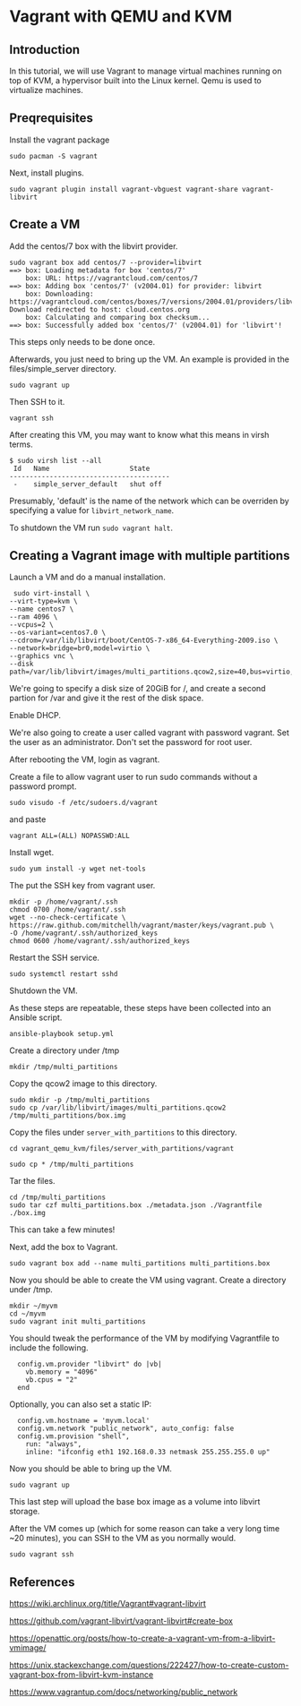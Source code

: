 # Vagrant with QEMU and KVM

## Introduction

In this tutorial, we will use Vagrant to manage virtual machines running on top of KVM, a hypervisor built into the Linux kernel. Qemu is used to virtualize machines.

## Preqrequisites

Install the vagrant package

```
sudo pacman -S vagrant
```

Next, install plugins.

```
sudo vagrant plugin install vagrant-vbguest vagrant-share vagrant-libvirt
```

## Create a VM

Add the centos/7 box with the libvirt provider.

```
sudo vagrant box add centos/7 --provider=libvirt
==> box: Loading metadata for box 'centos/7'
    box: URL: https://vagrantcloud.com/centos/7
==> box: Adding box 'centos/7' (v2004.01) for provider: libvirt
    box: Downloading: https://vagrantcloud.com/centos/boxes/7/versions/2004.01/providers/libvirt.box
Download redirected to host: cloud.centos.org
    box: Calculating and comparing box checksum...
==> box: Successfully added box 'centos/7' (v2004.01) for 'libvirt'!
```

This steps only needs to be done once.

Afterwards, you just need to bring up the VM. An example is provided in the files/simple_server directory.

```
sudo vagrant up
```

Then SSH to it.

```
vagrant ssh
```

After creating this VM, you may want to know what this means in virsh terms.

```
$ sudo virsh list --all
 Id   Name                    State
----------------------------------------
 -    simple_server_default   shut off
```

Presumably, 'default' is the name of the network which can be overriden by specifying a value for `libvirt_network_name`.

To shutdown the VM run `sudo vagrant halt`.

## Creating a Vagrant image with multiple partitions

Launch a VM and do a manual installation.

```
 sudo virt-install \
--virt-type=kvm \
--name centos7 \
--ram 4096 \
--vcpus=2 \
--os-variant=centos7.0 \
--cdrom=/var/lib/libvirt/boot/CentOS-7-x86_64-Everything-2009.iso \
--network=bridge=br0,model=virtio \
--graphics vnc \
--disk path=/var/lib/libvirt/images/multi_partitions.qcow2,size=40,bus=virtio,format=qcow2
```

We're going to specify a disk size of 20GiB for /, and create a second partion for /var and give it the rest of the disk space.

Enable DHCP.

We're also going to create a user called vagrant with password vagrant. Set the user as an administrator. Don't set the password for root user.

After rebooting the VM, login as vagrant.

Create a file to allow vagrant user to run sudo commands without a password prompt.

```
sudo visudo -f /etc/sudoers.d/vagrant
```

and paste

```
vagrant ALL=(ALL) NOPASSWD:ALL
```

Install wget. 

```
sudo yum install -y wget net-tools
```

The put the SSH key from vagrant user.

```
mkdir -p /home/vagrant/.ssh
chmod 0700 /home/vagrant/.ssh
wget --no-check-certificate \
https://raw.github.com/mitchellh/vagrant/master/keys/vagrant.pub \
-O /home/vagrant/.ssh/authorized_keys
chmod 0600 /home/vagrant/.ssh/authorized_keys
```

Restart the SSH service.

```
sudo systemctl restart sshd
```

Shutdown the VM.

As these steps are repeatable, these steps have been collected into an Ansible script.

```
ansible-playbook setup.yml
```

Create a directory under /tmp

```
mkdir /tmp/multi_partitions
```

Copy the qcow2 image to this directory.

```
sudo mkdir -p /tmp/multi_partitions
sudo cp /var/lib/libvirt/images/multi_partitions.qcow2 /tmp/multi_partitions/box.img
```

Copy the files under `server_with_partitions` to this directory.

```
cd vagrant_qemu_kvm/files/server_with_partitions/vagrant

sudo cp * /tmp/multi_partitions
```

Tar the files.

```
cd /tmp/multi_partitions
sudo tar czf multi_partitions.box ./metadata.json ./Vagrantfile ./box.img
```

This can take a few minutes!

Next, add the box to Vagrant.

```
sudo vagrant box add --name multi_partitions multi_partitions.box
```

Now you should be able to create the VM using vagrant. Create a directory under /tmp.

```
mkdir ~/myvm
cd ~/myvm
sudo vagrant init multi_partitions
```

You should tweak the performance of the VM by modifying Vagrantfile to include the following.

```
  config.vm.provider "libvirt" do |vb|
    vb.memory = "4096"
    vb.cpus = "2"
  end
```

Optionally, you can also set a static IP:

```
  config.vm.hostname = 'myvm.local'
  config.vm.network "public_network", auto_config: false
  config.vm.provision "shell",
    run: "always",
    inline: "ifconfig eth1 192.168.0.33 netmask 255.255.255.0 up"
```

Now you should be able to bring up the VM.

```
sudo vagrant up
```

This last step will upload the base box image as a volume into libvirt storage.

After the VM comes up (which for some reason can take a very long time ~20 minutes), you can SSH to the VM as you normally would.

```
sudo vagrant ssh
```

## References

https://wiki.archlinux.org/title/Vagrant#vagrant-libvirt

https://github.com/vagrant-libvirt/vagrant-libvirt#create-box

https://openattic.org/posts/how-to-create-a-vagrant-vm-from-a-libvirt-vmimage/

https://unix.stackexchange.com/questions/222427/how-to-create-custom-vagrant-box-from-libvirt-kvm-instance

https://www.vagrantup.com/docs/networking/public_network